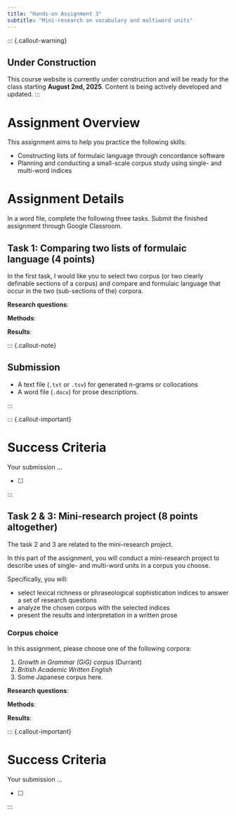 ```yaml
---
title: "Hands-on Assignment 3"
subtitle: "Mini-research on vocabulary and multiword units"
---
```


::: {.callout-warning}
## Under Construction
This course website is currently under construction and will be ready for the class starting **August 2nd, 2025**. Content is being actively developed and updated.
:::


# Assignment Overview

This assignment aims to help you practice the following skills:

- Constructing lists of formulaic language through concordance software
- Planning and conducting a small-scale corpus study using single- and multi-word indices


# Assignment Details

In a word file, complete the following three tasks.
Submit the finished assignment through Google Classroom.

## Task 1: Comparing two lists of formulaic language (4 points)

In the first task, I would like you to select two corpus (or two clearly definable sections of a corpus) and compare and formulaic language that occur in the two (sub-sections of the) corpora.

**Research questions**: 

**Methods**:

**Results**: 


::: {.callout-note}

## Submission

- A text file (`.txt` or `.tsv`) for generated n-grams or collocations
- A word file (`.docx`) for prose descriptions.

:::


::: {.callout-important}
# Success Criteria

Your submission ...

- [ ] 

:::


## Task 2 & 3: Mini-research project (8 points altogether)


The task 2 and 3 are related to the mini-research project.

In this part of the assignment, you will conduct a mini-research project to describe uses of single- and multi-word units in a corpus you choose.

Specifically, you will:

- select lexical richness or phraseological sophistication indices to answer a set of research questions
- analyze the chosen corpus with the selected indices
- present the results and interpretation in a written prose

### Corpus choice

In this assignment, please choose one of the following corpora:

1. *Growth in Grammar (GiG) corpus* (Durrant)
2. *British Academic Written English*
3. Some Japanese corpus here.


**Research questions**: 

**Methods**:

**Results**: 


::: {.callout-important}
# Success Criteria

Your submission ...

- [ ] 

:::